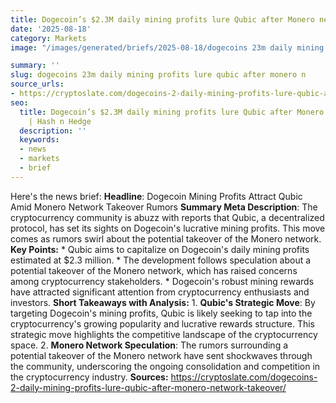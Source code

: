 ```yaml
---
title: Dogecoin’s $2.3M daily mining profits lure Qubic after Monero network takeover
date: '2025-08-18'
category: Markets
image: "/images/generated/briefs/2025-08-18/dogecoins 23m daily mining profits lure qubic after monero n.jpg"

summary: ''
slug: dogecoins 23m daily mining profits lure qubic after monero n
source_urls:
- https://cryptoslate.com/dogecoins-2-daily-mining-profits-lure-qubic-after-monero-network-takeover/
seo:
  title: Dogecoin’s $2.3M daily mining profits lure Qubic after Monero network takeover
    | Hash n Hedge
  description: ''
  keywords:
  - news
  - markets
  - brief
---
```


Here's the news brief:  **Headline**: Dogecoin Mining Profits Attract Qubic Amid Monero Network Takeover Rumors  **Summary Meta Description**: The cryptocurrency community is abuzz with reports that Qubic, a decentralized protocol, has set its sights on Dogecoin's lucrative mining profits. This move comes as rumors swirl about the potential takeover of the Monero network.  **Key Points:**  * Qubic aims to capitalize on Dogecoin's daily mining profits estimated at $2.3 million. * The development follows speculation about a potential takeover of the Monero network, which has raised concerns among cryptocurrency stakeholders. * Dogecoin's robust mining rewards have attracted significant attention from cryptocurrency enthusiasts and investors.  **Short Takeaways with Analysis:**  1. **Qubic's Strategic Move**: By targeting Dogecoin's mining profits, Qubic is likely seeking to tap into the cryptocurrency's growing popularity and lucrative rewards structure. This strategic move highlights the competitive landscape of the cryptocurrency space. 2. **Monero Network Speculation**: The rumors surrounding a potential takeover of the Monero network have sent shockwaves through the community, underscoring the ongoing consolidation and competition in the cryptocurrency industry.  **Sources:** https://cryptoslate.com/dogecoins-2-daily-mining-profits-lure-qubic-after-monero-network-takeover/ 
